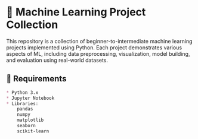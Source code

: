 # 🤖 Machine Learning Project Collection
This repository is a collection of beginner-to-intermediate machine learning projects implemented using Python. Each project demonstrates various aspects of ML, including data preprocessing, visualization, model building, and evaluation using real-world datasets.

## 🧰 Requirements
```markdown
* Python 3.x
* Jupyter Notebook
* Libraries:
    pandas
    numpy
    matplotlib
    seaborn
    scikit-learn
```

